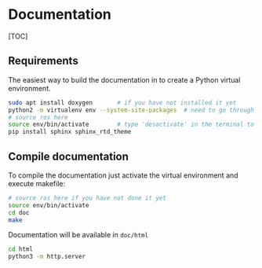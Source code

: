 # Documentation

[TOC]

## Requirements

The easiest way to build the documentation in to create a Python virtual environment.

```bash
sudo apt install doxygen       # if you have not installed it yet
python2 -m virtualenv env --system-site-packages  # need to go through code and ROS is still python2
# source ros here
source env/bin/activate        # type 'desactivate' in the terminal to exit the venv
pip install sphinx sphinx_rtd_theme
```

## Compile documentation

To compile the documentation just activate the virtual environment and execute makefile:

```bash
# source ros here if you have not done it yet
source env/bin/activate
cd doc
make
```

Documentation will be available in `doc/html`

```bash
cd html
python3 -m http.server
```
